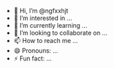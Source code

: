 - 👋 Hi, I’m @ngfxxhjt
- 👀 I’m interested in ...
- 🌱 I’m currently learning ...
- 💞️ I’m looking to collaborate on ...
- 📫 How to reach me ...
- 😄 Pronouns: ...
- ⚡ Fun fact: ...

<!---
ngfxxhjt/ngfxxhjt is a ✨ special ✨ repository because its `README.md` (this file) appears on your GitHub profile.
You can click the Preview link to take a look at your changes.
--->
